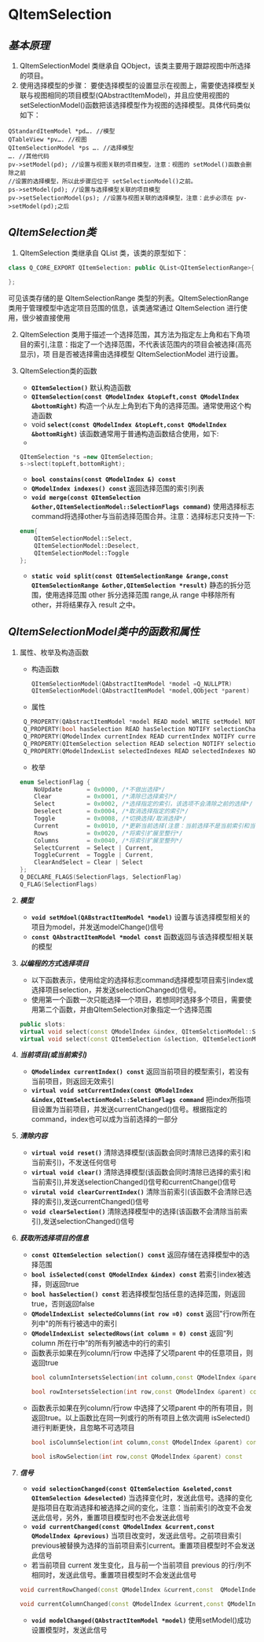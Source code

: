 # QItemSelection

## ***基本原理***

1. QItemSelectionModel 类继承自 QObject，该类主要用于跟踪视图中所选择的项目。
2. 使用选择模型的步骤：
要使选择模型的设置显示在视图上，需要使选择模型关联与视图相同的项目模型(QAbstractItemModel)，并且应使用视图的 setSelectionModel()函数把该选择模型作为视图的选择模型。具体代码类似如下：

```
QStandardItemModel *pd…. //模型
QTableView *pv…. //视图
QItemSelectionModel *ps …. //选择模型
…. //其他代码
pv->setModel(pd); //设置与视图关联的项目模型，注意：视图的 setModel()函数会删除之前
//设置的选择模型，所以此步骤应位于 setSelectionModel()之前。
ps->setModel(pd); //设置与选择模型关联的项目模型
pv->setSelectionModel(ps); //设置与视图关联的选择模型，注意：此步必须在 pv->setModel(pd);之后
```

## ***QItemSelection类***

1. QItemSelection 类继承自 QList 类，该类的原型如下：
```cpp
class Q_CORE_EXPORT QItemSelection: public QList<QItemSelectionRange>{

};
```  
可见该类存储的是 QItemSelectionRange 类型的列表。QItemSelectionRange 类用于管理模型中选定项目范围的信息，该类通常通过 QItemSelection 进行使用，很少被直接使用

2. QItemSelection 类用于描述一个选择范围，其方法为指定左上角和右下角项目的索引,注意：指定了一个选择范围，不代表该范围内的项目会被选择(高亮显示)，项
目是否被选择需由选择模型 QItemSelectionModel 进行设置。

3. QItemSelection类的函数
   *  **```QItemSelection()```** 默认构造函数
   *  **```QItemSelection(const QModelIndex &topLeft,const QModelIndex &bottomRight)```** 构造一个从左上角到右下角的选择范围。通常使用这个构造函数
   *  void **```select(const QModelIndex &topLeft,const QModelIndex &bottomRight)```** 该函数通常用于普通构造函数结合使用，如下:  
   *  
    ```cpp
    QItemSelection *s =new QItemSelection;
    s->slect(topLeft,bottomRight);
     ```

    *  **```bool constains(const QModelIndex &) const```**
    *  **```QModelIndex indexes() const```** 返回选择范围的索引列表
    *  **```void merge(const QItemSelection &other,QItemSelectionModel::SelectionFlags command)```** 使用选择标志command将选择other与当前选择范围合并。注意：选择标志只支持一下:
    ```cpp
    enum{
        QItemSelectionModel::Select,
        QItemSelectionModel::Deselect,
        QItemSelectionModel::Toggle
    };
    ```
    * **```static void split(const QItemSelectionRange &range,const QItemSelectionRange &other,QItemSelection *result)```** 静态的拆分范围，使用选择范围 other 拆分选择范围 range,从 range 中移除所有 other，并将结果存入 result 之中。
  
##  ***QItemSelectionModel类中的函数和属性***

1. 属性、枚举及构造函数
   * 构造函数
     ```cpp
     QItemSelectionModel(QAbstractItemModel *model =Q_NULLPTR)
     QItemSelectionModel(QAbstractItemModel *model,QObject *parent)
     ```
   * 属性 
   ```cpp
    Q_PROPERTY(QAbstractItemModel *model READ model WRITE setModel NOTIFY modelChanged)
    Q_PROPERTY(bool hasSelection READ hasSelection NOTIFY selectionChanged STORED false DESIGNABLE false)
    Q_PROPERTY(QModelIndex currentIndex READ currentIndex NOTIFY currentChanged STORED false DESIGNABLE false)
    Q_PROPERTY(QItemSelection selection READ selection NOTIFY selectionChanged STORED false DESIGNABLE false)
    Q_PROPERTY(QModelIndexList selectedIndexes READ selectedIndexes NOTIFY selectionChanged STORED false DESIGNABLE false)
   ```
   * 枚举
    ```cpp
    enum SelectionFlag {
        NoUpdate       = 0x0000, /*不做出选择*/
        Clear          = 0x0001, /*清除已选择索引*/
        Select         = 0x0002, /*选择指定的索引，该选项不会清除之前的选择*/
        Deselect       = 0x0004, /*取消选择指定的索引*/
        Toggle         = 0x0008, /*切换选择/取消选择*/
        Current        = 0x0010, /*更新当前选择(注意：当前选择不是当前索引和当前项目)*/
        Rows           = 0x0020, /*将索引扩展至整行*/
        Columns        = 0x0040, /*将索引扩展至整列*/
        SelectCurrent  = Select | Current, 
        ToggleCurrent  = Toggle | Current, 
        ClearAndSelect = Clear | Select 
    };
    Q_DECLARE_FLAGS(SelectionFlags, SelectionFlag)
    Q_FLAG(SelectionFlags)
    ```
2. ***模型***
   * **```void setMdoel(QABstractItemModel *model)```** 设置与该选择模型相关的项目为model，并发送modelChange()信号
   * **```const QAbstractItemModel *model const```** 函数返回与该选择模型相关联的模型
3. ***以编程的方式选择项目***
   * 以下函数表示，使用给定的选择标志command选择模型项目索引index或选择项目selection，并发送selectionChanged()信号。
   * 使用第一个函数一次只能选择一个项目，若想同时选择多个项目，需要使用第二个函数，并由QItemSelection对象指定一个选择范围
    ```cpp
    public slots:
    virtual void select(const QModelIndex &index, QItemSelctionModel::SelectionFlag command);
    virtual void select(const QItemSelection &slection, QItemSelectionModel::SelectionFlags command);
    ```
  
4. ***当前项目(或当前索引)***
   * **```QModelindex currentIndex() const```** 返回当前项目的模型索引，若没有当前项目，则返回无效索引
   * **```virtual void setCurrentIndex(const QModelIndex &index,QItemSelectionModel::SeletionFlags command```** 把index所指项目设置为当前项目，并发送currentChanged()信号。根据指定的command，index也可以成为当前选择的一部分
  
5. ***清除内容***
   * **```virtual void reset()```** 清除选择模型(该函数会同时清除已选择的索引和当前索引)，不发送任何信号
   * **```virtual void clear()```** 清除选择模型(该函数会同时清除已选择的索引和当前索引),并发送selectionChanged()信号和currentChange()信号
   * **```virutal void clearCurrentIndex()```** 清除当前索引(该函数不会清除已选择的索引),发送currentChanged()信号
   * **```void clearSelection()```** 清除选择模型中的选择(该函数不会清除当前索引),发送selectionChanged()信号

6. ***获取所选择项目的信息***
   * **```const QItemSelection selection() const```** 返回存储在选择模型中的选择范围
   * **```bool isSelected(const QModelIndex &index) const```** 若索引index被选择，则返回true
   * **```bool hasSelection() const```** 若选择模型包括任意的选择范围，则返回true，否则返回false
   * **```QModelIndexList selectedColumns(int row =0) const```** 返回"行row所在列中"的所有行被选中的索引
   * **```QModelIndexList selectedRows(int column = 0) const```** 返回“列 column 所在行中”的所有列被选中的行的索引
   * 函数表示如果在列column/行row 中选择了父项parent 中的任意项目，则返回true
      ```cpp
      bool columnIntersetsSelection(int column,const QModelIndex &parent) const

      bool rowIntersetsSelection(int row,const QModelIndex &parent) const
      ```
   * 函数表示如果在列column/行row 中选择了父项parent 中的所有项目，则返回true。以上函数比在同一列或行的所有项目上依次调用 isSelected()进行判断更快，且忽略不可选项目
      ```cpp
      bool isColumnSelection(int column,const QModelIndex &parent) const

      bool isRowSelection(int row,const QModelIndex &parent) const
      ```
7. ***信号***
   * **```void selectionChanged(const QItemSelection &seleted,const QItemSelection &deselected)```** 当选择变化时，发送此信号。选择的变化是指项目在取消选择和被选择之间的变化，注意：当前索引的改变不会发送此信号，另外，重置项目模型时也不会发送此信号
   * **```void currentChanged(const QModelIndex &current,const QModelIndex &previous)```** 当项目改变时，发送此信号。之前项目索引previous被替换为选择的当前项目索引current。重置项目模型时不会发送此信号
   * 若当前项目 current 发生变化，且与前一个当前项目 previous 的行/列不相同时，发送此信号。重置项目模型时不会发送此信号
    ```cpp
    void currentRowChanged(const QModelIndex &current,const  QModelIndex &previous)

    void currentColumnChanged(const QModelIndex &current,const QModelIndex &previous)
    ```
   * **```void modelChanged(QAbstractItemModel *model)```** 使用setModel()成功设置模型时，发送此信号